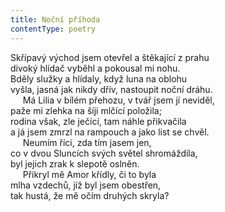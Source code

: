 ```yaml
---
title: Noční příhoda
contentType: poetry
---
```


<section>

Skřípavý východ jsem otevřel a štěkající z prahu  
divoký hlídač vyběhl a pokousal mi nohu.  
Bděly služky a hlídaly, když luna na oblohu  
vyšla, jasná jak nikdy dřív, nastoupit noční dráhu.  
     Má Lilia v bílém přehozu, v tvář jsem jí neviděl,  
paže mi zlehka na šíji mlčící položila;  
rodina však, zle ječící, tam náhle přikvačila  
a já jsem zmrzl na rampouch a jako list se chvěl.  
     Neumím říci, zda tím jasem jen,  
co v dvou Sluncích svých světel shromáždila,  
byl jejich zrak k slepotě oslněn.  
     Přikryl mě Amor křídly, či to byla  
mlha vzdechů, jíž byl jsem obestřen,  
tak hustá, že mě očím druhých skryla?

</section>
